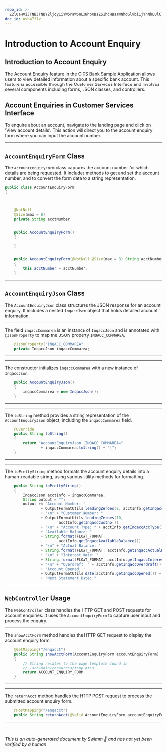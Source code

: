 ```yaml
---
repo_id: >-
  Z2l0aHViJTNBJTNBY2ljcy1iYW5raW5nLXNhbXBsZS1hcHBsaWNhdGlvbi1jYnNhLUlCTS1EZW1vJTNBJTNBU3dpbW0tRGVtbw==
doc_id: uvh47flv
---
```

# Introduction to Account Enquiry

## Introduction to Account Enquiry

The Account Enquiry feature in the CICS Bank Sample Application allows users to view detailed information about a specific bank account. This feature is accessible through the Customer Services Interface and involves several components including forms, JSON classes, and controllers.

## Account Enquiries in Customer Services Interface

To enquire about an account, navigate to the landing page and click on 'View account details'. This action will direct you to the account enquiry form where you can input the account number.

<SwmSnippet path="/src/Z-OS-Connect-Customer-Services-Interface/src/main/java/com/ibm/cics/cip/bank/springboot/customerservices/jsonclasses/accountenquiry/AccountEnquiryForm.java" line="9">

---

## <SwmToken path="src/Z-OS-Connect-Customer-Services-Interface/src/main/java/com/ibm/cics/cip/bank/springboot/customerservices/jsonclasses/accountenquiry/AccountEnquiryForm.java" pos="9:4:4" line-data="public class AccountEnquiryForm">`AccountEnquiryForm`</SwmToken> Class

The <SwmToken path="src/Z-OS-Connect-Customer-Services-Interface/src/main/java/com/ibm/cics/cip/bank/springboot/customerservices/jsonclasses/accountenquiry/AccountEnquiryForm.java" pos="9:4:4" line-data="public class AccountEnquiryForm">`AccountEnquiryForm`</SwmToken> class captures the account number for which details are being requested. It includes methods to get and set the account number, and to convert the form data to a string representation.

```java
public class AccountEnquiryForm
{



	@NotNull
	@Size(max = 8)
	private String acctNumber;


	public AccountEnquiryForm()
	{

	}


	public AccountEnquiryForm(@NotNull @Size(max = 8) String acctNumber)
	{
		this.acctNumber = acctNumber;
	}
```

---

</SwmSnippet>

## <SwmToken path="src/Z-OS-Connect-Customer-Services-Interface/src/main/java/com/ibm/cics/cip/bank/springboot/customerservices/jsonclasses/accountenquiry/AccountEnquiryJson.java" pos="23:3:3" line-data="	public AccountEnquiryJson()">`AccountEnquiryJson`</SwmToken> Class

The <SwmToken path="src/Z-OS-Connect-Customer-Services-Interface/src/main/java/com/ibm/cics/cip/bank/springboot/customerservices/jsonclasses/accountenquiry/AccountEnquiryJson.java" pos="23:3:3" line-data="	public AccountEnquiryJson()">`AccountEnquiryJson`</SwmToken> class structures the JSON response for an account enquiry. It includes a nested <SwmToken path="src/Z-OS-Connect-Customer-Services-Interface/src/main/java/com/ibm/cics/cip/bank/springboot/customerservices/jsonclasses/accountenquiry/AccountEnquiryJson.java" pos="20:3:3" line-data="	private InqaccJson inqaccCommarea;">`InqaccJson`</SwmToken> object that holds detailed account information.

<SwmSnippet path="/src/Z-OS-Connect-Customer-Services-Interface/src/main/java/com/ibm/cics/cip/bank/springboot/customerservices/jsonclasses/accountenquiry/AccountEnquiryJson.java" line="19">

---

The field <SwmToken path="src/Z-OS-Connect-Customer-Services-Interface/src/main/java/com/ibm/cics/cip/bank/springboot/customerservices/jsonclasses/accountenquiry/AccountEnquiryJson.java" pos="20:5:5" line-data="	private InqaccJson inqaccCommarea;">`inqaccCommarea`</SwmToken> is an instance of <SwmToken path="src/Z-OS-Connect-Customer-Services-Interface/src/main/java/com/ibm/cics/cip/bank/springboot/customerservices/jsonclasses/accountenquiry/AccountEnquiryJson.java" pos="20:3:3" line-data="	private InqaccJson inqaccCommarea;">`InqaccJson`</SwmToken> and is annotated with <SwmToken path="src/Z-OS-Connect-Customer-Services-Interface/src/main/java/com/ibm/cics/cip/bank/springboot/customerservices/jsonclasses/accountenquiry/AccountEnquiryJson.java" pos="19:1:2" line-data="	@JsonProperty(&quot;INQACC_COMMAREA&quot;)">`@JsonProperty`</SwmToken> to map the JSON property <SwmToken path="src/Z-OS-Connect-Customer-Services-Interface/src/main/java/com/ibm/cics/cip/bank/springboot/customerservices/jsonclasses/accountenquiry/AccountEnquiryJson.java" pos="19:5:5" line-data="	@JsonProperty(&quot;INQACC_COMMAREA&quot;)">`INQACC_COMMAREA`</SwmToken>.

```java
	@JsonProperty("INQACC_COMMAREA")
	private InqaccJson inqaccCommarea;
```

---

</SwmSnippet>

<SwmSnippet path="/src/Z-OS-Connect-Customer-Services-Interface/src/main/java/com/ibm/cics/cip/bank/springboot/customerservices/jsonclasses/accountenquiry/AccountEnquiryJson.java" line="23">

---

The constructor initializes <SwmToken path="src/Z-OS-Connect-Customer-Services-Interface/src/main/java/com/ibm/cics/cip/bank/springboot/customerservices/jsonclasses/accountenquiry/AccountEnquiryJson.java" pos="25:1:1" line-data="		inqaccCommarea = new InqaccJson();">`inqaccCommarea`</SwmToken> with a new instance of <SwmToken path="src/Z-OS-Connect-Customer-Services-Interface/src/main/java/com/ibm/cics/cip/bank/springboot/customerservices/jsonclasses/accountenquiry/AccountEnquiryJson.java" pos="25:7:7" line-data="		inqaccCommarea = new InqaccJson();">`InqaccJson`</SwmToken>.

```java
	public AccountEnquiryJson()
	{
		inqaccCommarea = new InqaccJson();
	}
```

---

</SwmSnippet>

<SwmSnippet path="/src/Z-OS-Connect-Customer-Services-Interface/src/main/java/com/ibm/cics/cip/bank/springboot/customerservices/jsonclasses/accountenquiry/AccountEnquiryJson.java" line="41">

---

The <SwmToken path="src/Z-OS-Connect-Customer-Services-Interface/src/main/java/com/ibm/cics/cip/bank/springboot/customerservices/jsonclasses/accountenquiry/AccountEnquiryJson.java" pos="42:5:5" line-data="	public String toString()">`toString`</SwmToken> method provides a string representation of the <SwmToken path="src/Z-OS-Connect-Customer-Services-Interface/src/main/java/com/ibm/cics/cip/bank/springboot/customerservices/jsonclasses/accountenquiry/AccountEnquiryJson.java" pos="44:4:4" line-data="		return &quot;AccountEnquiryJson [INQACC_COMMAREA=&quot;">`AccountEnquiryJson`</SwmToken> object, including the <SwmToken path="src/Z-OS-Connect-Customer-Services-Interface/src/main/java/com/ibm/cics/cip/bank/springboot/customerservices/jsonclasses/accountenquiry/AccountEnquiryJson.java" pos="45:3:3" line-data="				+ inqaccCommarea.toString() + &quot;]&quot;;">`inqaccCommarea`</SwmToken> field.

```java
	@Override
	public String toString()
	{
		return "AccountEnquiryJson [INQACC_COMMAREA="
				+ inqaccCommarea.toString() + "]";
	}
```

---

</SwmSnippet>

<SwmSnippet path="/src/Z-OS-Connect-Customer-Services-Interface/src/main/java/com/ibm/cics/cip/bank/springboot/customerservices/jsonclasses/accountenquiry/AccountEnquiryJson.java" line="49">

---

The <SwmToken path="src/Z-OS-Connect-Customer-Services-Interface/src/main/java/com/ibm/cics/cip/bank/springboot/customerservices/jsonclasses/accountenquiry/AccountEnquiryJson.java" pos="49:5:5" line-data="	public String toPrettyString()">`toPrettyString`</SwmToken> method formats the account enquiry details into a human-readable string, using various utility methods for formatting.

```java
	public String toPrettyString()
	{
		InqaccJson acctInfo = inqaccCommarea;
		String output = "";
		output += "Account Number: "
				+ OutputFormatUtils.leadingZeroes(8, acctInfo.getInqaccAccno())
				+ "\n" + "Customer Number: "
				+ OutputFormatUtils.leadingZeroes(10,
						acctInfo.getInqaccCustno())
				+ "\n" + "Account Type: " + acctInfo.getInqaccAccType() + "\n"
				+ "Available Balance: "
				+ String.format(FLOAT_FORMAT,
						acctInfo.getInqaccAvailableBalance())
				+ "\n" + "Actual Balance: "
				+ String.format(FLOAT_FORMAT, acctInfo.getInqaccActualBalance())
				+ "\n" + "Interest Rate: "
				+ String.format(FLOAT_FORMAT, acctInfo.getInqaccInterestRate())
				+ "\n" + "Overdraft: " + acctInfo.getInqaccOverdraft() + "\n"
				+ "Account Opened: "
				+ OutputFormatUtils.date(acctInfo.getInqaccOpened()) + "\n"
				+ "Next Statement Date: "
```

---

</SwmSnippet>

## <SwmToken path="src/Z-OS-Connect-Customer-Services-Interface/src/main/java/com/ibm/cics/cip/bank/springboot/customerservices/controllers/WebController.java" pos="54:4:4" line-data="public class WebController implements WebMvcConfigurer">`WebController`</SwmToken> Usage

The <SwmToken path="src/Z-OS-Connect-Customer-Services-Interface/src/main/java/com/ibm/cics/cip/bank/springboot/customerservices/controllers/WebController.java" pos="54:4:4" line-data="public class WebController implements WebMvcConfigurer">`WebController`</SwmToken> class handles the HTTP GET and POST requests for account enquiries. It uses the <SwmToken path="src/Z-OS-Connect-Customer-Services-Interface/src/main/java/com/ibm/cics/cip/bank/springboot/customerservices/jsonclasses/accountenquiry/AccountEnquiryForm.java" pos="9:4:4" line-data="public class AccountEnquiryForm">`AccountEnquiryForm`</SwmToken> to capture user input and process the enquiry.

<SwmSnippet path="/src/Z-OS-Connect-Customer-Services-Interface/src/main/java/com/ibm/cics/cip/bank/springboot/customerservices/controllers/WebController.java" line="124">

---

The <SwmToken path="src/Z-OS-Connect-Customer-Services-Interface/src/main/java/com/ibm/cics/cip/bank/springboot/customerservices/controllers/WebController.java" pos="125:5:5" line-data="	public String showAcctForm(AccountEnquiryForm accountEnquiryForm)">`showAcctForm`</SwmToken> method handles the HTTP GET request to display the account enquiry form.

```java
	@GetMapping("/enqacct")
	public String showAcctForm(AccountEnquiryForm accountEnquiryForm)
	{
		// String relates to the page template found in
		// /src/main/resources/templates
		return ACCOUNT_ENQUIRY_FORM;
	}
```

---

</SwmSnippet>

<SwmSnippet path="/src/Z-OS-Connect-Customer-Services-Interface/src/main/java/com/ibm/cics/cip/bank/springboot/customerservices/controllers/WebController.java" line="137">

---

The <SwmToken path="src/Z-OS-Connect-Customer-Services-Interface/src/main/java/com/ibm/cics/cip/bank/springboot/customerservices/controllers/WebController.java" pos="138:5:5" line-data="	public String returnAcct(@Valid AccountEnquiryForm accountEnquiryForm,">`returnAcct`</SwmToken> method handles the HTTP POST request to process the submitted account enquiry form.

```java
	@PostMapping("/enqacct")
	public String returnAcct(@Valid AccountEnquiryForm accountEnquiryForm,
```

---

</SwmSnippet>

&nbsp;

*This is an auto-generated document by Swimm 🌊 and has not yet been verified by a human*

<SwmMeta version="3.0.0" repo-id="Z2l0aHViJTNBJTNBY2ljcy1iYW5raW5nLXNhbXBsZS1hcHBsaWNhdGlvbi1jYnNhLUlCTS1EZW1vJTNBJTNBU3dpbW0tRGVtbw==" repo-name="cics-banking-sample-application-cbsa-IBM-Demo"></SwmMeta>
